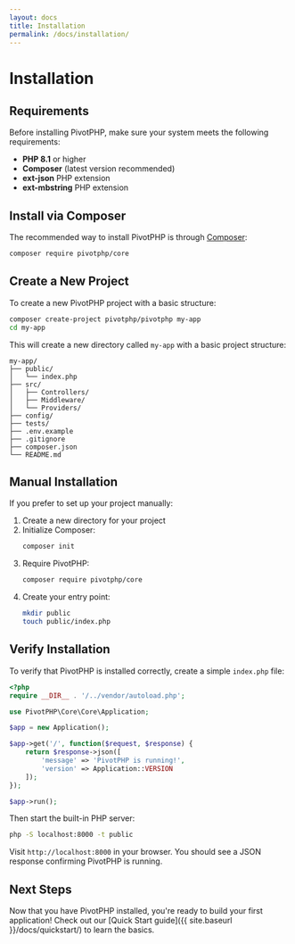 ```yaml
---
layout: docs
title: Installation
permalink: /docs/installation/
---
```


# Installation

## Requirements

Before installing PivotPHP, make sure your system meets the following requirements:

- **PHP 8.1** or higher
- **Composer** (latest version recommended)
- **ext-json** PHP extension
- **ext-mbstring** PHP extension

## Install via Composer

The recommended way to install PivotPHP is through [Composer](https://getcomposer.org/):

```bash
composer require pivotphp/core
```

## Create a New Project

To create a new PivotPHP project with a basic structure:

```bash
composer create-project pivotphp/pivotphp my-app
cd my-app
```

This will create a new directory called `my-app` with a basic project structure:

```
my-app/
├── public/
│   └── index.php
├── src/
│   ├── Controllers/
│   ├── Middleware/
│   └── Providers/
├── config/
├── tests/
├── .env.example
├── .gitignore
├── composer.json
└── README.md
```

## Manual Installation

If you prefer to set up your project manually:

1. Create a new directory for your project
2. Initialize Composer:
   ```bash
   composer init
   ```
3. Require PivotPHP:
   ```bash
   composer require pivotphp/core
   ```
4. Create your entry point:
   ```bash
   mkdir public
   touch public/index.php
   ```

## Verify Installation

To verify that PivotPHP is installed correctly, create a simple `index.php` file:

```php
<?php
require __DIR__ . '/../vendor/autoload.php';

use PivotPHP\Core\Core\Application;

$app = new Application();

$app->get('/', function($request, $response) {
    return $response->json([
        'message' => 'PivotPHP is running!',
        'version' => Application::VERSION
    ]);
});

$app->run();
```

Then start the built-in PHP server:

```bash
php -S localhost:8000 -t public
```

Visit `http://localhost:8000` in your browser. You should see a JSON response confirming PivotPHP is running.

## Next Steps

Now that you have PivotPHP installed, you're ready to build your first application! Check out our [Quick Start guide]({{ site.baseurl }}/docs/quickstart/) to learn the basics.
